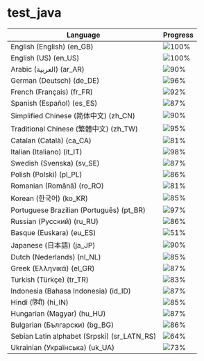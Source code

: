 # test_java
 
| Language                                    | Progress                               |
| ------------------------------------------- | -------------------------------------- |
| English (English) (en_GB)                   | ![100%](https://geps.dev/progress/100) |
| English (US) (en_US)                        | ![100%](https://geps.dev/progress/100) |
| Arabic (العربية) (ar_AR)                    | ![90%](https://geps.dev/progress/90)   |
| German (Deutsch) (de_DE)                    | ![96%](https://geps.dev/progress/96)   |
| French (Français) (fr_FR)                   | ![92%](https://geps.dev/progress/92)   |
| Spanish (Español) (es_ES)                   | ![87%](https://geps.dev/progress/87)   |
| Simplified Chinese (简体中文) (zh_CN)       | ![90%](https://geps.dev/progress/90)   |
| Traditional Chinese (繁體中文) (zh_TW)      | ![95%](https://geps.dev/progress/95)   |
| Catalan (Català) (ca_CA)                    | ![81%](https://geps.dev/progress/81)   |
| Italian (Italiano) (it_IT)                  | ![98%](https://geps.dev/progress/98)   |
| Swedish (Svenska) (sv_SE)                   | ![87%](https://geps.dev/progress/87)   |
| Polish (Polski) (pl_PL)                     | ![86%](https://geps.dev/progress/86)   |
| Romanian (Română) (ro_RO)                   | ![81%](https://geps.dev/progress/81)   |
| Korean (한국어) (ko_KR)                     | ![85%](https://geps.dev/progress/85)   |
| Portuguese Brazilian (Português) (pt_BR)    | ![97%](https://geps.dev/progress/97)   |
| Russian (Русский) (ru_RU)                   | ![86%](https://geps.dev/progress/86)   |
| Basque (Euskara) (eu_ES)                    | ![51%](https://geps.dev/progress/51)   |
| Japanese (日本語) (ja_JP)                   | ![90%](https://geps.dev/progress/90)   |
| Dutch (Nederlands) (nl_NL)                  | ![85%](https://geps.dev/progress/85)   |
| Greek (Ελληνικά) (el_GR)                    | ![87%](https://geps.dev/progress/87)   |
| Turkish (Türkçe) (tr_TR)                    | ![83%](https://geps.dev/progress/83)   |
| Indonesia (Bahasa Indonesia) (id_ID)        | ![87%](https://geps.dev/progress/87)   |
| Hindi (हिंदी) (hi_IN)                          | ![85%](https://geps.dev/progress/85)   |
| Hungarian (Magyar) (hu_HU)                  | ![87%](https://geps.dev/progress/87)   |
| Bulgarian (Български) (bg_BG)               | ![86%](https://geps.dev/progress/86)   |
| Sebian Latin alphabet (Srpski) (sr_LATN_RS) | ![64%](https://geps.dev/progress/64)   |
| Ukrainian (Українська) (uk_UA)              | ![73%](https://geps.dev/progress/73)   |
